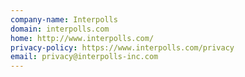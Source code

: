 ```yaml
---
company-name: Interpolls
domain: interpolls.com
home: http://www.interpolls.com/
privacy-policy: https://www.interpolls.com/privacy
email: privacy@interpolls-inc.com
---
```





